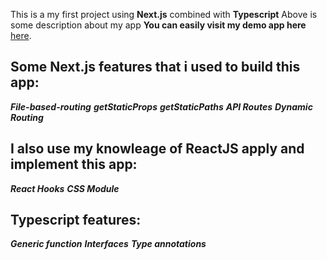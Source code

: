 This is a my first project using **Next.js** combined with **Typescript**
Above is some description about my app
**You can easily visit my demo app here** [here](https://next-blog-with-typescript.vercel.app/).

## Some Next.js features that i used to build this app:

**_File-based-routing_**
**_getStaticProps_**
**_getStaticPaths_**
**_API Routes_**
**_Dynamic Routing_**

## I also use my knowleage of ReactJS apply and implement this app:

**_React Hooks_**
**_CSS Module_**

## Typescript features:

**_Generic function_**
**_Interfaces_**
**_Type annotations_**
